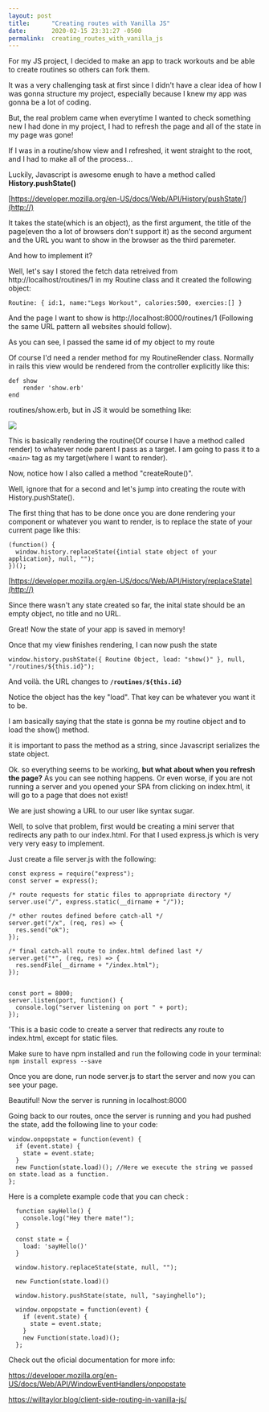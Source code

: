 ```yaml
---
layout: post
title:      "Creating routes with Vanilla JS"
date:       2020-02-15 23:31:27 -0500
permalink:  creating_routes_with_vanilla_js
---
```



For my JS project, I decided to make an app to track workouts and be able to create routines so others can fork them.

It was a very challenging task at first since I didn't have a clear idea of how I was gonna structure my project, especially because I knew my app was gonna be a lot of coding.

But, the real problem came when everytime I wanted to check something new I had done in my project, I had to refresh the page and all of the state in my page was gone!

If I was in a routine/show view and I refreshed, it went straight to the root, and I had to make all of the process...

Luckily, Javascript is awesome enugh to have a method called **History.pushState()**

[https://developer.mozilla.org/en-US/docs/Web/API/History/pushState/](http://)

It takes the state(which is an object), as the first argument, the title of the page(even tho a lot of browsers don't support it) as the second argument and the URL you want to show in the browser as the third paremeter.

And how to implement it?

Well, let's say I stored the fetch data retreived from http://localhost/routines/1 in my Routine class and it created the following object: 

```
Routine: { id:1, name:"Legs Workout", calories:500, exercies:[] }
```

And the page I want to show is http://localhost:8000/routines/1 (Following the same URL pattern all websites should follow).

As you can see, I passed the same id of my object to my route

Of course I'd need a render method for my RoutineRender class. Normally in rails this view would be rendered from the controller explicitly like this:

```
def show
    render 'show.erb'
end
```

routines/show.erb, but in JS it would be something like:

![](https://i.imgur.com/hsephYl.pnghttp://)

This is basically rendering the routine(Of course I have a method called render) to whatever node parent I pass as a target. I am going to pass it to a `<main>` tag as my target(where I want to render).

Now, notice how I also called a method "createRoute()". 

Well, ignore that for a second and let's jump into creating the route with History.pushState().

The first thing that has to be done once you are done rendering your component or whatever you want to render, is to replace the state of your current page like this:

```
(function() {
  window.history.replaceState({intial state object of your application}, null, "");
})();
```

[https://developer.mozilla.org/en-US/docs/Web/API/History/replaceState](http://)

Since there wasn't any state created so far, the inital state should be an empty object, no title and no URL.

Great! Now the state of your app is saved in memory!

Once that my view finishes rendering, I can now push the state

`window.history.pushState({ Routine Object, load: "show()" }, null, "/routines/${this.id}");`

And voilà. the URL changes to **`/routines/${this.id}`**

Notice the object has the key "load". That key can be whatever you want it to be. 

I am basically saying that the state is gonna be my routine object and to load the show() method. 

it is important to pass the method as a string, since Javascript serializes the state object.

Ok. so everything seems to be working, **but what about when you refresh the page?** As you can see nothing happens. Or even worse, if you are not running a server and you opened your SPA from clicking on index.html, it will go to a page that does not exist!

We are just showing a URL to our user like syntax sugar.

Well, to solve that problem, first would be creating a mini server that redirects any path to our index.html. For that I used express.js which is very very very easy to implement.

Just create a file server.js with the following:

```
const express = require("express");
const server = express();

/* route requests for static files to appropriate directory */
server.use("/", express.static(__dirname + "/"));

/* other routes defined before catch-all */
server.get("/x", (req, res) => {
  res.send("ok");
});

/* final catch-all route to index.html defined last */
server.get("*", (req, res) => {
  res.sendFile(__dirname + "/index.html");
});


const port = 8000;
server.listen(port, function() {
  console.log("server listening on port " + port);
});

```
'This is a basic code to create a server that redirects any route to index.html, except for static files.

Make sure to have npm installed and run the following code in your terminal:  `npm install express --save`

Once you are done, run node server.js to start the server and now you can see your page.

Beautiful! Now the server is running in localhost:8000

Going back to our routes, once the server is running and you had pushed the state, add the following line to your code:

```
window.onpopstate = function(event) {
  if (event.state) {
    state = event.state;
  }
  new Function(state.load)(); //Here we execute the string we passed on state.load as a function.
};
```


Here is a complete example code that you can check :

```
  function sayHello() {
    console.log("Hey there mate!");
  }

  const state = {
    load: 'sayHello()'
  }

  window.history.replaceState(state, null, "");
  
  new Function(state.load)()

  window.history.pushState(state, null, "sayinghello");

  window.onpopstate = function(event) {
    if (event.state) {
      state = event.state;
    }
    new Function(state.load)();
  };

```

Check out the oficial documentation for more info:

https://developer.mozilla.org/en-US/docs/Web/API/WindowEventHandlers/onpopstate

https://willtaylor.blog/client-side-routing-in-vanilla-js/




